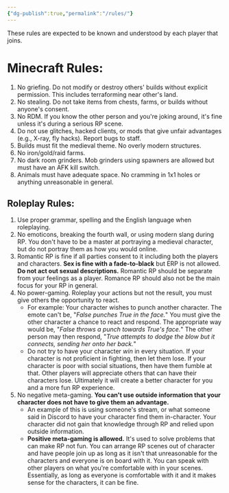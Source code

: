 ```yaml
---
{"dg-publish":true,"permalink":"/rules/"}
---
```


These rules are expected to be known and understood by each player that joins.

# Minecraft Rules:

1. No griefing. Do not modify or destroy others' builds without explicit permission. This includes terraforming near other's land.
2. No stealing. Do not take items from chests, farms, or builds without anyone's consent.
3. No RDM. If you know the other person and you're joking around, it's fine unless it's during a serious RP scene.
4. Do not use glitches, hacked clients, or mods that give unfair advantages (e.g., X-ray, fly hacks). Report bugs to staff.
5. Builds must fit the medieval theme. No overly modern structures.
6. No iron/gold/raid farms. 
7. No dark room grinders. Mob grinders using spawners are allowed but must have an AFK kill switch.
8. Animals must have adequate space. No cramming in 1x1 holes or anything unreasonable in general.

## Roleplay Rules:

1. Use proper grammar, spelling and the English language when roleplaying.
2. No emoticons, breaking the fourth wall, or using modern slang during RP. You don't have to be a master at portraying a medieval character, but do not portray them as how you would online.
3. Romantic RP is fine if all parties consent to it including both the players and characters. **Sex is fine with a fade-to-black** but ERP is not allowed. **Do not act out sexual descriptions.** Romantic RP should be separate from your feelings as a player. Romance RP should also not be the main focus for your RP in general.
4. No power-gaming. Roleplay your actions but not the result, you must give others the opportunity to react. 
     - For example: Your character wishes to punch another character. The emote can't be, "*False punches True in the face.*" You must  give the other character a chance to react and respond. The appropriate way would be, "*False throws a punch towards True's face.*" The other person may then respond, "*True attempts to dodge the blow but it connects, sending her onto her back.*"
     - Do not try to have your character *win* in every situation. If your character is not proficient in fighting, then let them lose. If your character is poor with social situations, then have them fumble at that. Other players will appreciate others that can have their characters lose. Ultimately it will create a better character for you and a more fun RP experience.
5. No negative meta-gaming. **You can't use outside information that your character does not have to give them an advantage.**
    - An example of this is using someone's stream, or what someone said in Discord to have your character find them in-character. Your character did not gain that knowledge through RP and relied upon outside information.
    - **Positive meta-gaming is allowed.** It's used to solve problems that can make RP not fun. You can arrange RP scenes out of character and have people join up as long as it isn't that unreasonable for the characters and everyone is on board with it. You can speak with other players on what you're comfortable with in your scenes. Essentially, as long as everyone is comfortable with it and it makes sense for the characters, it can be fine.